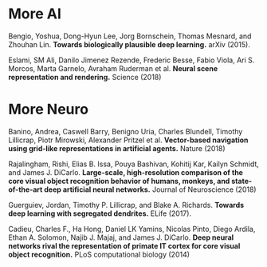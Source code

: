 # More AI
Bengio, Yoshua, Dong-Hyun Lee, Jorg Bornschein, Thomas Mesnard, and Zhouhan Lin. **Towards biologically plausible deep learning.** arXiv (2015).

Eslami, SM Ali, Danilo Jimenez Rezende, Frederic Besse, Fabio Viola, Ari S. Morcos, Marta Garnelo, Avraham Ruderman et al. **Neural scene representation and rendering.** Science (2018)

# More Neuro
Banino, Andrea, Caswell Barry, Benigno Uria, Charles Blundell, Timothy Lillicrap, Piotr Mirowski, Alexander Pritzel et al. **Vector-based navigation using grid-like representations in artificial agents.** Nature (2018)

Rajalingham, Rishi, Elias B. Issa, Pouya Bashivan, Kohitij Kar, Kailyn Schmidt, and James J. DiCarlo. **Large-scale, high-resolution comparison of the core visual object recognition behavior of humans, monkeys, and state-of-the-art deep artificial neural networks.** Journal of Neuroscience (2018)

Guerguiev, Jordan, Timothy P. Lillicrap, and Blake A. Richards. **Towards deep learning with segregated dendrites.** ELife (2017).

Cadieu, Charles F., Ha Hong, Daniel LK Yamins, Nicolas Pinto, Diego Ardila, Ethan A. Solomon, Najib J. Majaj, and James J. DiCarlo. **Deep neural networks rival the representation of primate IT cortex for core visual object recognition.** PLoS computational biology (2014)


